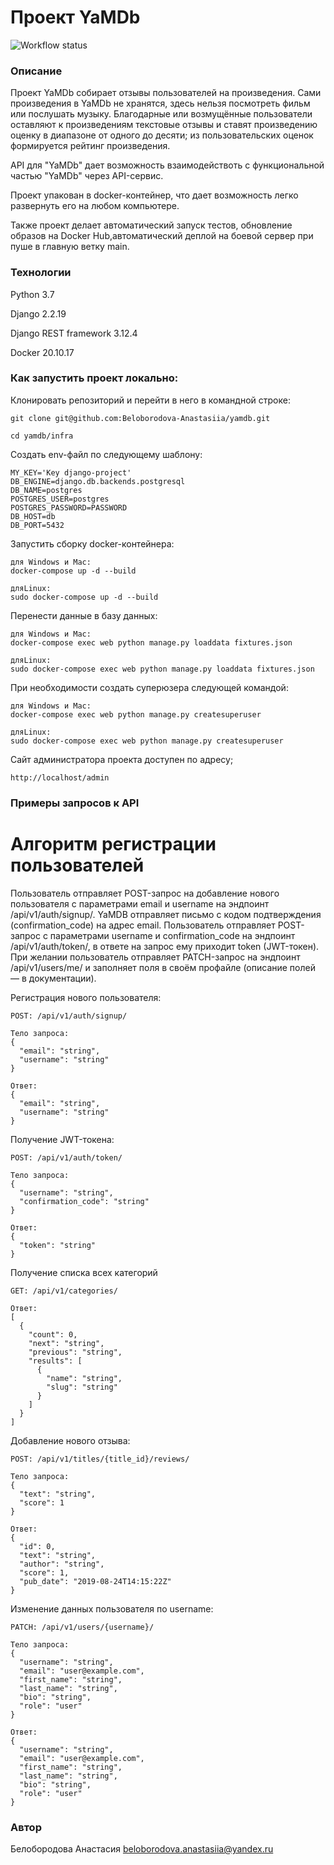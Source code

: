 # Проект YaMDb

![Workflow status](https://github.com/Beloborodova-Anastasiia/yamdb_final/actions/workflows/yamdb_workflow.yml/badge.svg
)

### Описание

Проект YaMDb собирает отзывы  пользователей на произведения.
Сами произведения в YaMDb не хранятся, здесь нельзя посмотреть фильм или послушать музыку.
Благодарные или возмущённые пользователи оставляют к произведениям текстовые отзывы и ставят произведению оценку в диапазоне от одного до десяти; из пользовательских оценок формируется рейтинг произведения.

API для "YaMDb" дает возможность взаимодействоть с функциональной частью "YaMDb" через API-сервис.

Проект упакован в docker-контейнер, что дает возможность легко развернуть его на любом компьютере.

Также проект делает автоматический запуск тестов, обновление образов на Docker Hub,автоматический деплой на боевой сервер при пуше в главную ветку main.


### Технологии

Python 3.7

Django 2.2.19

Django REST framework 3.12.4

Docker 20.10.17

### Как запустить проект локально:

Клонировать репозиторий и перейти в него в командной строке:

```
git clone git@github.com:Beloborodova-Anastasiia/yamdb.git
```

```
cd yamdb/infra
```

Создать env-файл по следующему шаблону:

```
MY_KEY='Key django-project'
DB_ENGINE=django.db.backends.postgresql
DB_NAME=postgres
POSTGRES_USER=postgres
POSTGRES_PASSWORD=PASSWORD
DB_HOST=db
DB_PORT=5432
```

Запустить сборку docker-контейнера:

```
для Windows и Mac:
docker-compose up -d --build
```
```
дляLinux:
sudo docker-compose up -d --build
```

Перенести данные в базу данных:

```
для Windows и Mac:
docker-compose exec web python manage.py loaddata fixtures.json
```
```
дляLinux:
sudo docker-compose exec web python manage.py loaddata fixtures.json
```

При необходимости создать суперюзера следующей командой:

```
для Windows и Mac:
docker-compose exec web python manage.py createsuperuser
```
```
дляLinux:
sudo docker-compose exec web python manage.py createsuperuser
```

Сайт администратора проекта доступен по адресу;

```
http://localhost/admin
```


### Примеры запросов к API

# Алгоритм регистрации пользователей

Пользователь отправляет POST-запрос на добавление нового пользователя с параметрами email и username на эндпоинт /api/v1/auth/signup/.
YaMDB отправляет письмо с кодом подтверждения (confirmation_code) на адрес email.
Пользователь отправляет POST-запрос с параметрами username и confirmation_code на эндпоинт /api/v1/auth/token/, в ответе на запрос ему приходит token (JWT-токен).
При желании пользователь отправляет PATCH-запрос на эндпоинт /api/v1/users/me/ и заполняет поля в своём профайле (описание полей — в документации).

Регистрация нового пользователя:

```
POST: /api/v1/auth/signup/
```
```
Тело запроса:
{
  "email": "string",
  "username": "string"
}
```
```
Ответ:
{
  "email": "string",
  "username": "string"
}
```

Получение JWT-токена:
```
POST: /api/v1/auth/token/
```
```
Тело запроса:
{
  "username": "string",
  "confirmation_code": "string"
}
```
```
Ответ:
{
  "token": "string"
}
```

Получение списка всех категорий

```
GET: /api/v1/categories/
```
```
Ответ:
[
  {
    "count": 0,
    "next": "string",
    "previous": "string",
    "results": [
      {
        "name": "string",
        "slug": "string"
      }
    ]
  }
]
```

Добавление нового отзыва:

```
POST: /api/v1/titles/{title_id}/reviews/
```
```
Тело запроса:
{
  "text": "string",
  "score": 1
}
```
```
Ответ:
{
  "id": 0,
  "text": "string",
  "author": "string",
  "score": 1,
  "pub_date": "2019-08-24T14:15:22Z"
}
```

Изменение данных пользователя по username:


```
PATCH: /api/v1/users/{username}/
```
```
Тело запроса:
{
  "username": "string",
  "email": "user@example.com",
  "first_name": "string",
  "last_name": "string",
  "bio": "string",
  "role": "user"
}
```
```
Ответ:
{
  "username": "string",
  "email": "user@example.com",
  "first_name": "string",
  "last_name": "string",
  "bio": "string",
  "role": "user"
}
```


### Автор

Белобородова Анастасия  beloborodova.anastasiia@yandex.ru
